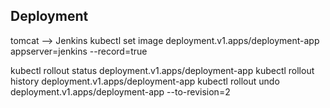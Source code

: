 ## Deployment
   tomcat  --> Jenkins 
   kubectl set image deployment.v1.apps/deployment-app  appserver=jenkins --record=true

kubectl rollout status deployment.v1.apps/deployment-app
kubectl rollout history deployment.v1.apps/deployment-app
kubectl rollout undo deployment.v1.apps/deployment-app --to-revision=2



